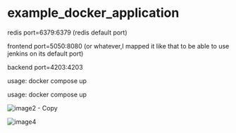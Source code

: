 # example_docker_application
redis port=6379:6379 (redis default port)

frontend port=5050:8080 (or whatever,I mapped it like that to be able to use jenkins on its default port)

backend port=4203:4203  

usage: docker compose up

usage: docker compose up

![image2 - Copy](https://github.com/user-attachments/assets/2419bff5-04d3-40e6-b41e-5b2501e3300d)


![image4](https://github.com/user-attachments/assets/b964a18f-89c7-4978-8531-208cd6fb8ec7)
